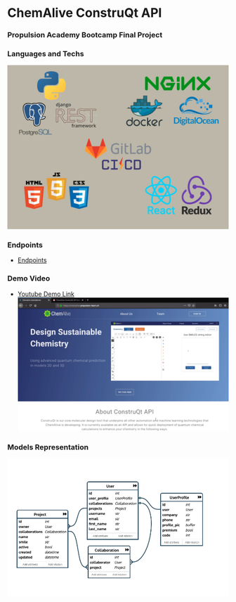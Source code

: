 # ChemAlive ConstruQt API
### Propulsion Academy Bootcamp Final Project

### Languages and Techs

![techs][techs]

[techs]: techs.png

### Endpoints
- [Endpoints](./Endpoints.md)

### Demo Video
- [Youtube Demo Link](https://youtu.be/ZI8CtRm6h-c)
![page][page]

[page]: ./ChemAlive.png

### Models Representation

![models][models]

[models]: ./Model_Diagram.png
